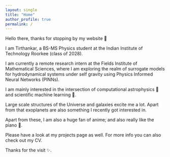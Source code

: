 ```yaml
---
layout: single
title: "Home"
author_profile: true
permalink: /
---
```


Hello there, thanks for stopping by my website 👋

I am Tirthankar, a BS-MS Physics student at the Indian Institute of Technology Roorkee (class of 2028).

I am currently a remote research intern at the Fields Institute of Mathematical Sciences, where I am exploring the realm of surrogate models for hydrodynamical systems under self gravity using Physics Informed Neural Networks (PINNs).

I am mainly interested in the intersection of computational astrophysics 🌌 and scientific machine learning 🤖.

Large scale structures of the Universe and galaxies excite me a lot. Apart from that exoplanets are also something I recently got interested in.

Apart from these, I am also a huge fan of anime; and also really like the piano 🎹. 

Please have a look at my projects page as well. For more info you can also check out my CV.

Thanks for the visit ✨.
